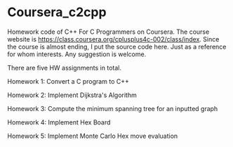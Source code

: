 Coursera_c2cpp
==============

Homework code of C++ For C Programmers on Coursera. 
The course website is https://class.coursera.org/cplusplus4c-002/class/index.
Since the course is almost ending, I put the source code here.
Just as a reference for whom interests. Any suggestion is welcome. 


There are five HW assignments in total.

Homework 1: Convert a C program to C++

Homework 2: Implement Dijkstra's Algorithm

Homework 3: Compute the minimum spanning tree for an inputted graph

Homework 4: Implement Hex Board

Homework 5: Implement Monte Carlo Hex move evaluation

